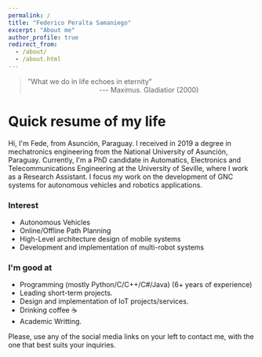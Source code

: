 ```yaml
---
permalink: /
title: "Federico Peralta Samaniego"
excerpt: "About me"
author_profile: true
redirect_from: 
  - /about/
  - /about.html
---
```


> "What we do in life echoes in eternity"\
> &nbsp;&nbsp;&nbsp;&nbsp;&nbsp;&nbsp;&nbsp;&nbsp;&nbsp;&nbsp;&nbsp;&nbsp;&nbsp;&nbsp;&nbsp;&nbsp;&nbsp;&nbsp;&nbsp;&nbsp;&nbsp;&nbsp;&nbsp;&nbsp;&nbsp;&nbsp;&nbsp;&nbsp;&nbsp;&nbsp;&nbsp;&nbsp;&nbsp;&nbsp;&nbsp;&nbsp; --- Maximus. Gladiatior (2000)

# Quick resume of my life

Hi, I'm Fede, from Asunción, Paraguay. I received in 2019 a degree in mechatronics engineering from the National University of Asunción, Paraguay.
Currently, I'm a PhD candidate in Automatics, Electronics and Telecommunications Engineering at the University of Seville,
where I work as a Research Assistant. I focus my work on the development of GNC systems for autonomous vehicles and robotics applications.

### Interest
* Autonomous Vehicles
* Online/Offline Path Planning
* High-Level architecture design of mobile systems
* Development and implementation of multi-robot systems


### I'm good at
* Programming (mostly Python/C/C++/C#/Java) (6+ years of experience)
* Leading short-term projects.
* Design and implementation of IoT projects/services. 
* Drinking coffee :coffee:
* Academic Writting.

Please, use any of the social media links on your left to contact me, with the one that best suits your inquiries.
